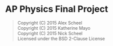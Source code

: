 # AP Physics Final Project
> Copyright (C) 2015 Alex Scheel  
> Copyright (C) 2015 Katherine Mayo  
> Copyright (C) 2015 Nick Scheel  
> Licensed under the BSD 2-Clause License  


